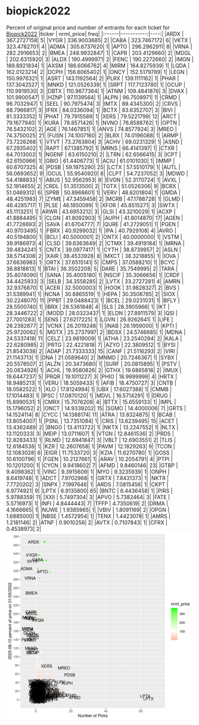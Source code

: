 # biopick2022
Percent of original price and number of entrants for each ticket for [Biopick2022](https://twitter.com/hashtag/Biopick2022)
|ticker |  nrml_price| freq|
|:------|-----------:|----:|
|ARDX   | 367.2727158|    5|
|VYGR   | 336.9003685|    2|
|CABA   | 323.7467172|    6|
|VKTX   | 323.4782701|    4|
|ADMA   | 305.6737620|    1|
|APTO   | 296.2962911|    8|
|VRNA   | 282.2916653|    2|
|BMEA   | 248.9932847|    1|
|CAPR   | 203.4129660|    2|
|MDGL   | 202.6315920|    3|
|ALDX   | 190.4999971|    2|
|FENC   | 190.2272660|    2|
|IMGN   | 189.8921834|    1|
|AXSM   | 186.6066762|    4|
|MIRM   | 164.8275939|    1|
|LQDA   | 162.0123214|    2|
|DCPH   | 156.8065402|    1|
|ONCY   | 152.5179789|    1|
|LEGN   | 150.9976321|    1|
|ASRT   | 143.1192564|    2|
|PLRX   | 139.1111162|    1|
|PHAR   | 137.3042527|    1|
|MNKD   | 121.0526339|    1|
|SRPT   | 117.7123780|    1|
|OCUP   | 110.9919530|    3|
|DBTX   | 110.9677364|    1|
|ATNM   | 109.4841876|    3|
|DVAX   | 101.9900547|    1|
|HZNP   |  97.1139564|    1|
|ALPN   |  96.7508971|    1|
|CRMD   |  96.7032947|    1|
|SEEL   |  90.7975474|    3|
|IMTX   |  89.4345300|    2|
|CRVS   |  88.7966817|    3|
|IFRX   |  84.0336094|    1|
|BCTX   |  83.6352707|    3|
|BIVI   |  81.3333352|    1|
|PHAT   |  79.7915589|    1|
|XERS   |  79.5221799|   12|
|ARCT   |  79.1677940|    1|
|KURA   |  78.8571426|    1|
|NVNO   |  76.8588762|    1|
|OPTN   |  76.5432102|    2|
|AGE    |  76.1467851|    1|
|ANVS   |  74.8577924|    3|
|MREO   |  74.3750025|   21|
|FUSN   |  74.1007160|    2|
|BLRX   |  74.0196088|    1|
|ARMP   |  73.7226268|    1|
|VTVT   |  73.2763804|    3|
|ACHV   |  69.0231329|    1|
|ASND   |  67.2935402|    1|
|RAPT   |  67.1385792|    1|
|MRNS   |  66.4141397|    1|
|CTXR   |  64.7013002|    1|
|NGENF  |  63.6150210|    2|
|LTRN   |  62.6566415|    3|
|ICPT   |  62.6150966|    1|
|GBIO   |  61.4406773|    1|
|ACIU   |  61.0101030|    1|
|IMMP   |  60.6707325|    4|
|PDSB   |  59.1975290|   25|
|LCTX   |  57.5510179|    1|
|AUTL   |  56.0693652|    9|
|OCUL   |  55.9540920|    8|
|CLPT   |  54.7237052|    3|
|MDWD   |  54.4188833|    1|
|ABUS   |  52.9562953|    8|
|EVGN   |  52.3170724|    1|
|AVXL   |  52.1914655|    2|
|CRDL   |  51.3513500|    2|
|TGTX   |  51.0526306|    9|
|BCRX   |  51.0469312|    6|
|SPRB   |  50.8968601|    1|
|VERV   |  48.8201804|    1|
|GMDA   |  48.4251983|    7|
|ZYME   |  47.3459458|    2|
|MCRB   |  47.1788728|    1|
|GLMD   |  46.4285717|    1|
|PLSE   |  46.1850099|    1|
|XFOR   |  45.8515271|    3|
|SWTX   |  45.1113251|    1|
|ARWR   |  43.6953212|    3|
|GLSI   |  43.3210029|    1|
|ACXP   |  41.8884495|    1|
|CLGN   |  41.8092903|    1|
|AUPH   |  41.8014870|   17|
|AGEN   |  41.7726693|    2|
|SAVA   |  41.6704777|    7|
|QURE   |  41.2729051|    1|
|PGEN   |  40.9703495|    1|
|FBRX   |  40.9299032|    1|
|IPA    |  40.7929108|    4|
|AVRO   |  40.5194800|    1|
|BCLI   |  40.5000001|    2|
|ONTX   |  40.0000000|    1|
|VSTM   |  39.9186973|    4|
|CLSD   |  39.6363649|    2|
|CTMX   |  39.4919184|    1|
|MRNA   |  39.4834241|    1|
|CNTX   |  39.0977417|    1|
|CYTH   |  38.8739957|    2|
|ASLN   |  38.5714308|    2|
|XAIR   |  38.4533928|    8|
|MXCT   |  38.3218855|    1|
|IOVA   |  37.6636983|    1|
|ORTX   |  37.6515141|    5|
|CMPS   |  37.0588210|    1|
|BCYC   |  36.8818813|    1|
|BTAI   |  36.3502208|    5|
|DARE   |  35.7549995|    2|
|TARA   |  35.4074090|    1|
|SANA   |  35.4005180|    1|
|NSCIF  |  35.3066656|    1|
|CRDF   |  34.4425933|    3|
|SELB   |  34.3558285|    2|
|LVTX   |  33.2727281|    4|
|AMRN   |  32.9376870|    1|
|ACER   |  32.5000003|    1|
|HOOK   |  31.9828327|    2|
|BVS    |  31.5389941|    1|
|NCNA   |  30.8865519|    1|
|HEPA   |  30.3508785|    2|
|SIOX   |  30.2248070|   11|
|PPBT   |  29.0488423|    1|
|BCEL   |  29.0231031|    1|
|BFLY   |  28.5500740|    1|
|IBRX   |  28.5361848|    4|
|SLS    |  28.3905966|    1|
|IKT    |  28.3446722|    2|
|MODD   |  28.0323437|    1|
|ELDN   |  27.8911579|    3|
|QSI    |  27.7001283|    1|
|SENS   |  27.6217225|    1|
|LGVN   |  26.9262641|    1|
|LIFE   |  26.2382877|    2|
|VCNX   |  26.2019248|    1|
|INAB   |  26.1959000|    1|
|KPTI   |  25.9720062|    5|
|MGTX   |  25.2737997|    2|
|BDSX   |  24.5746685|    1|
|MDNA   |  24.5337418|   11|
|CELZ   |  23.9819009|    1|
|ATHA   |  23.2540294|    2|
|KALA   |  22.6280985|    2|
|PRTG   |  22.4221818|    7|
|AZYO   |  22.3809512|    1|
|BYSI   |  21.8543038|    2|
|ADAP   |  21.7333333|   15|
|CANF   |  21.5116293|    2|
|VIRI   |  21.1143713|    1|
|DNA    |  21.0589640|    2|
|MNMD   |  20.7246367|    1|
|SYBX   |  20.5578507|    2|
|ALZN   |  20.3473680|    1|
|SURF   |  20.0815895|    1|
|PSTV   |  20.0634926|    1|
|ACHL   |  19.9580826|    2|
|GTHX   |  19.6865816|    2|
|IMUX   |  19.6447237|    5|
|PRQR   |  19.1011227|    3|
|PHIO   |  18.9999998|    4|
|HRTX   |  18.9485213|    1|
|VERU   |  18.5059433|    1|
|AFIB   |  18.4750727|    3|
|CNTB   |  18.0582522|    1|
|XLO    |  17.8124994|    1|
|UBX    |  17.6027388|    1|
|CMMB   |  17.1014483|    1|
|IPSC   |  17.0870120|    1|
|MDVL   |  16.5714291|    1|
|DRUG   |  15.8990531|    1|
|CMRX   |  15.7076208|    4|
|BTTX   |  15.6559133|    1|
|IMPL   |  15.1796052|    2|
|ONCT   |  14.9339202|   15|
|SGMO   |  14.4000006|    7|
|GRTS   |  14.1524114|    8|
|CYCC   |  14.1388174|   11|
|ATRA   |  13.8324875|    1|
|BCAB   |  13.8054007|    1|
|PSNL   |  13.7351084|    1|
|CRIS   |  13.6239495|   15|
|ACET   |  13.4362489|    2|
|BNGO   |  13.4113722|    1|
|NKTX   |  13.2247552|    1|
|NLTX   |  13.1120333|    3|
|MEIP   |  13.0711607|    1|
|VTGN   |  12.8461536|    2|
|PRDS   |  12.8283433|    1|
|RLMD   |  12.6941847|    3|
|VBLT   |  12.6903551|    2|
|TLIS   |  12.6184538|    1|
|KZR    |  12.2607658|    1|
|PAVM   |  12.1829263|    9|
|TCON   |  12.1083028|    6|
|EIGR   |  11.7533720|    3|
|KZIA   |  11.6270780|    1|
|GOSS   |  10.6100796|    1|
|FGEN   |  10.2127661|    1|
|ARAV   |  10.2054791|    4|
|PTPI   |  10.1201200|    1|
|CYCN   |   9.9418602|    7|
|AFMD   |   9.8460146|   23|
|GTBP   |   9.4098362|    1|
|VINC   |   9.3915609|    1|
|MYO    |   9.3235939|    1|
|ONPH   |   8.6419748|    1|
|ADCT   |   7.9702968|    1|
|GRTX   |   7.8431373|    1|
|NKTR   |   7.7720202|    3|
|SNPX   |   7.1997646|    1|
|ARDS   |   7.0815456|    1|
|CKPT   |   6.9774921|    9|
|LPTX   |   6.9135800|   65|
|BNTC   |   6.4436458|    1|
|PIRS   |   5.9788359|   11|
|XXII   |   5.7497304|    3|
|APVO   |   5.7382464|    3|
|FATE   |   5.5716973|    1|
|INFI   |   4.8444443|    7|
|TFFP   |   4.7350619|    2|
|DRMA   |   4.1666665|    1|
|NUWE   |   1.9385965|    1|
|VBIV   |   1.8091169|    2|
|OPGN   |   1.6885000|    1|
|NBSE   |   1.4572954|    1|
|TENX   |   1.4423078|    1|
|AMRS   |   1.2181146|    2|
|ATNF   |   0.9010256|    2|
|AVTX   |   0.7107843|    1|
|CFRX   |   0.4538973|    2|
![retvspicks](biopicks.png?raw=true)
